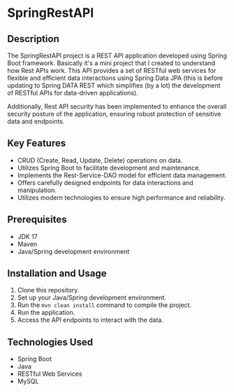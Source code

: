 # SpringRestAPI

## Description
The SpringRestAPI project is a REST API application developed using Spring Boot framework. Basically it's a mini project that I created to understand how Rest APIs work. This API provides a set of RESTful web services for flexible and efficient data interactions using Spring Data JPA (this is before updating to Spring DATA REST which simplifies (by a lot) the development of RESTful APIs for data-driven applications).

Additionally, Rest API security has been implemented to enhance the overall security posture of the application, ensuring robust protection of sensitive data and endpoints.

## Key Features
- CRUD (Create, Read, Update, Delete) operations on data.
- Utilizes Spring Boot to facilitate development and maintenance.
- Implements the Rest-Service-DAO model for efficient data management.
- Offers carefully designed endpoints for data interactions and manipulation.
- Utilizes modern technologies to ensure high performance and reliability.

## Prerequisites
- JDK 17
- Maven
- Java/Spring development environment

## Installation and Usage
1. Clone this repository.
2. Set up your Java/Spring development environment.
3. Run the `mvn clean install` command to compile the project.
4. Run the application.
5. Access the API endpoints to interact with the data.

## Technologies Used
- Spring Boot
- Java
- RESTful Web Services
- MySQL
